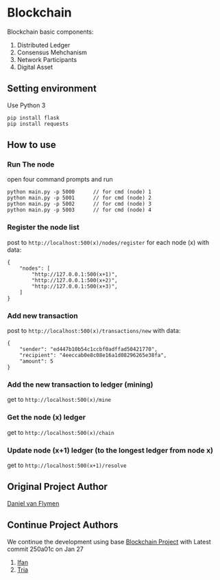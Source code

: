 # Blockchain

Blockchain basic components:
1. Distributed Ledger
2. Consensus Mehchanism
3. Network Participants
3. Digital Asset

## Setting environment

Use Python 3
```
pip install flask
pip install requests
```

## How to use

### Run The node

open four command prompts and run
```
python main.py -p 5000		// for cmd (node) 1
python main.py -p 5001		// for cmd (node) 2
python main.py -p 5002		// for cmd (node) 3
python main.py -p 5003		// for cmd (node) 4
```

### Register the node list

post to `http://localhost:500(x)/nodes/register` for each node (x) with data:
```
{
	"nodes": [
		"http://127.0.0.1:500(x+1)",
		"http://127.0.0.1:500(x+2)",
		"http://127.0.0.1:500(x+3)",
	]
}
```

### Add new transaction

post to `http://localhost:500(x)/transactions/new` with data:
```
{
	"sender": "ed447b10b54c1ccbf0adffad50421770",
	"recipient": "4eeccab0e8c08e16a1d08296265e38fa",
	"amount": 5
}
```

### Add the new transaction to ledger (mining)

get to `http://localhost:500(x)/mine`

### Get the node (x) ledger

get to `http://localhost:500(x)/chain`

### Update node (x+1) ledger (to the longest ledger from node x)

get to `http://localhost:500(x+1)/resolve`

## Original Project Author

[Daniel van Flymen](https://github.com/dvf/blockchain)

## Continue Project Authors

We continue the development using base [Blockchain Project](https://github.com/dvf/blockchain) with Latest commit 250a01c on Jan 27

1. [Ifan](https://github.com/ifandhanip)
2. [Tria](https://github.com/TriaYudaPurnama)